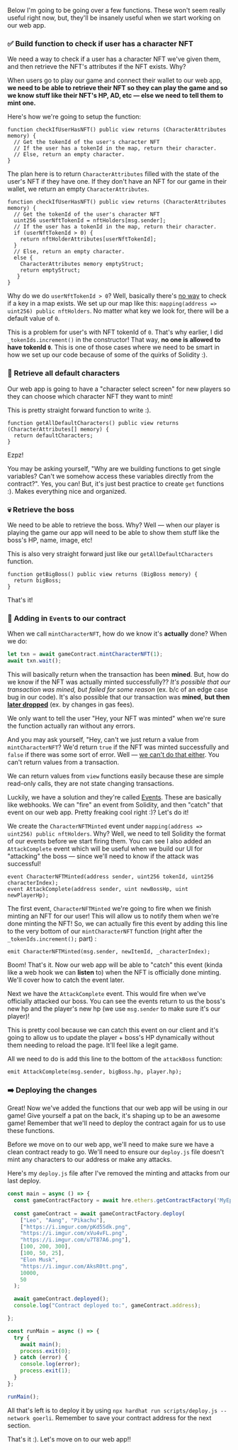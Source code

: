 Below I'm going to be going over a few functions. These won't seem really useful right now, but, they'll be insanely useful when we start working on our web app.

### ✅ Build function to check if user has a character NFT

We need a way to check if a user has a character NFT we've given them, and then retrieve the NFT's attributes if the NFT exists. Why?

When users go to play our game and connect their wallet to our web app, **we need to be able to retrieve their NFT so they can play the game  and so we know stuff like their NFT's HP, AD, etc —  else we need to tell them to mint one.**

Here's how we're going to setup the function:

```solidity
function checkIfUserHasNFT() public view returns (CharacterAttributes memory) {
  // Get the tokenId of the user's character NFT
  // If the user has a tokenId in the map, return their character.
  // Else, return an empty character.
}
```

The plan here is to return `CharacterAttributes` filled with the state of the user's NFT if they have one. If they don't have an NFT for our game in their wallet, we return an empty `CharacterAttributes`.

```solidity
function checkIfUserHasNFT() public view returns (CharacterAttributes memory) {
  // Get the tokenId of the user's character NFT
  uint256 userNftTokenId = nftHolders[msg.sender];
  // If the user has a tokenId in the map, return their character.
  if (userNftTokenId > 0) {
    return nftHolderAttributes[userNftTokenId];
  }
  // Else, return an empty character.
  else {
    CharacterAttributes memory emptyStruct;
    return emptyStruct;
   }
}
```

Why do we do `userNftTokenId > 0`? Well, basically there's [no way](https://ethereum.stackexchange.com/a/13029) to check if a key in a map exists. We set up our map like this: `mapping(address => uint256) public nftHolders`. No matter what key we look for, there will be a default value of `0`.

This is a problem for user's with NFT tokenId of `0`. That's why earlier, I did `_tokenIds.increment()` in the constructor! That way, **no one is allowed to have tokenId `0`**. This is one of those cases where we need to be smart in how we set up our code because of some of the quirks of Solidity :).

### 🎃 Retrieve all default characters

Our web app is going to have a "character select screen" for new players so they can choose which character NFT they want to mint!

This is pretty straight forward function to write :).

```solidity
function getAllDefaultCharacters() public view returns (CharacterAttributes[] memory) {
  return defaultCharacters;
}
```

Ezpz!

You may be asking yourself, "Why are we building functions to get single variables? Can't we somehow access these variables directly from the contract?". Yes, you can! But, it's just best practice to create `get` functions :). Makes everything nice and organized.

### 💀 Retrieve the boss

We need to be able to retrieve the boss. Why? Well — when our player is playing the game our app will need to be able to show them stuff like the boss's HP, name, image, etc!

This is also very straight forward just like our `getAllDefaultCharacters` function.

```solidity
function getBigBoss() public view returns (BigBoss memory) {
  return bigBoss;
}
```

That's it!

### 🧠 Adding in `Event`s to our contract

When we call `mintCharacterNFT`, how do we know it's **actually** done? When we do:

```javascript
let txn = await gameContract.mintCharacterNFT(1);
await txn.wait(); 
```

This will basically return when the transaction has been **mined**. But, how do we know if the NFT was actually minted successfully?? *It's possible that our transaction was mined, but failed for some reason* (ex. b/c of an edge case bug in our code). It's also possible that our transaction was **mined**, **but then [later dropped](https://www.reddit.com/r/ethereum/comments/m4mmy9/etherscan_dropped_my_transaction_why/)** (ex. by changes in gas fees).

We only want to tell the user "Hey, your NFT was minted" when we're sure the function actually ran without any errors.

And you may ask yourself, "Hey, can't we just return a value from `mintCharacterNFT`? We'd return `true` if the NFT was minted successfully and `false` if there was some sort of error. Well — [we can't do that either](https://ethereum.stackexchange.com/a/88122). You can't return values from a transaction.

We can return values from `view` functions easily because these are simple read-only calls, they are not state changing transactions.

Luckily, we have a solution and they're called [Events](https://ethereum.stackexchange.com/a/11232). These are basically like webhooks. We can "fire" an event from Solidity, and then "catch" that event on our web app. Pretty freaking cool right :)? Let's do it!

We create the `CharacterNFTMinted` event under `mapping(address => uint256) public nftHolders`. Why? Well, we need to tell Solidity the format of our events before we start firing them. You can see I also added an `AttackComplete` event which will be useful when we build our UI for "attacking" the boss — since we'll need to know if the attack was successful!

```solidity
event CharacterNFTMinted(address sender, uint256 tokenId, uint256 characterIndex);
event AttackComplete(address sender, uint newBossHp, uint newPlayerHp);
```

The first event, `CharacterNFTMinted` we're going to fire when we finish minting an NFT for our user! This will allow us to notify them when we're done minting the NFT! So, we can actually fire this event by adding this line to the very bottom of our `mintCharacterNFT` function (right after the `_tokenIds.increment();` part) :

```solidity
emit CharacterNFTMinted(msg.sender, newItemId, _characterIndex);
```

Boom! That's it. Now our web app will be able to "catch" this event (kinda like a web hook we can **listen** to) when the NFT is officially done minting. We'll cover how to catch the event later. 

Next we have the `AttackComplete` event. This would fire when we've officially attacked our boss. You can see the events return  to us the boss's new hp and the player's new hp (we use `msg.sender` to make sure it's our player)!

This is pretty cool because we can catch this event on our client and it's going to allow us to update the player + boss's HP dynamically without them needing to reload the page. It'll feel like a legit game.

All we need to do is add this line to the bottom of the `attackBoss` function:

```solidity
emit AttackComplete(msg.sender, bigBoss.hp, player.hp);
```

### ➡️ Deploying the changes

Great! Now we've added the functions that our web app will be using in our game! Give yourself a pat on the back, it's shaping up to be an awesome game! Remember that we'll need to deploy the contract again for us to use these functions.

Before we move on to our web app, we'll need to make sure we have a clean contract ready to go. We'll need to ensure our `deploy.js` file doesn't mint any characters to our address or make any attacks.

Here's my `deploy.js` file after I've removed the minting and attacks from our last deploy.

```javascript
const main = async () => {
  const gameContractFactory = await hre.ethers.getContractFactory('MyEpicGame');
  
  const gameContract = await gameContractFactory.deploy(                        
    ["Leo", "Aang", "Pikachu"],       
    ["https://i.imgur.com/pKd5Sdk.png", 
    "https://i.imgur.com/xVu4vFL.png", 
    "https://i.imgur.com/u7T87A6.png"],
    [100, 200, 300],                    
    [100, 50, 25],
    "Elon Musk",
    "https://i.imgur.com/AksR0tt.png",
    10000,
    50
  );

  await gameContract.deployed();
  console.log("Contract deployed to:", gameContract.address);

};

const runMain = async () => {
  try {
    await main();
    process.exit(0);
  } catch (error) {
    console.log(error);
    process.exit(1);
  }
};

runMain();
```

All that's left is to deploy it by using `npx hardhat run scripts/deploy.js --network goerli`. Remember to save your contract address for the next section.

That's it :). Let's move on to our web app!!
